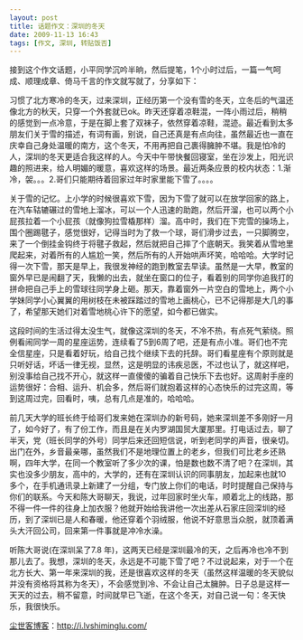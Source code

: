 ```yaml
---
layout: post
title: 话题作文：深圳的冬天
date: 2009-11-13 16:43
tags: [作文, 深圳, 转贴饭否]
---
```

接到这个作文话题，小平同学沉吟半晌，然后提笔，1个小时过后，一篇一气呵成、顺理成章、倚马千言的作文就写就了，分享如下：

习惯了北方寒冷的冬天，过来深圳，正经历第一个没有雪的冬天，立冬后的气温还像北方的秋天，只穿一个外套就已ok。昨天还穿着凉鞋混，一阵小雨过后，稍稍的感觉到一点冷意，于是在脚上套了双袜子，依然穿着凉鞋，混迹。最近看到太多朋友们关于雪的描述，有词有画，别说，自己还真是有点向往，虽然最近也一直在庆幸自己身处温暖的南方，这个冬天，不用再把自己裹得臃肿不堪。我是怕冷的人，深圳的冬天更适合我这样的人。今天中午带快餐回寝室，坐在沙发上，阳光识趣的照进来，给人明媚的暖意，喜欢这样的场景。最近两条应景的校内状态：1.渐冷，袈。。。2.哥们只能期待着回家过年时家里能下雪了。。。。

关于雪的记忆。上小学的时候很喜欢下雪，因为下雪了就可以在放学回家的路上，在汽车轱辘碾过的雪地上溜冰，可以一个人迅速的助跑，然后开溜，也可以两个小屁孩拉着一个小屁孩（就像狗拉雪橇那样）溜。高中时，我们在下完雪的操场上，围个圈踢毽子，感觉很好，记得当时为了救一个球，哥们滑步过去，一只脚腾空，来了一个倒挂金钩终于将毽子救起，然后就把自己摔了个底朝天。我笑着从雪地里爬起来，对着所有的人尴尬一笑，然后所有的人开始哄声坏笑，哈哈哈。大学时记得一次下雪，那天是早上，我很发神经的跑到教室去早读。虽然是一大早，教室的窗外早已是闹翻了天，我懒的出去，就坐在窗口的位子，看着别的同学你追我打的拼命把自己手上的雪球往同学身上砸。那天，靠着窗外一片空白的雪地上，两个小学妹同学小心翼翼的用树枝在未被踩踏过的雪地上画桃心，已不记得那是大几的事了，希望那天她们对着雪地桃心许下的愿望，如今都已做实。

这段时间的生活过得太没生气，就像这深圳的冬天，不冷不热，有点死气萦绕。照例看闹同学一周的星座运势，连续看了5到6周了吧，还是有点小准。哥们也不完全信星座，只是看着好玩，给自己找个继续下去的托辞。哥们看星座有个原则就是只听好话，坏话一律无视，显然，这是明显的讳疾忌医，不过也认了，就这样吧，别没事给自己找不开心，就这样一直傻傻的骗着自己快乐下去也好。这周射手座的运势很好：合相、运升、机会多，然后哥们就抱着这样的心态快乐的过完这周，等到这周过完，回看时，咦，总有几点是准的，哈哈哈。

前几天大学的班长终于给哥们发来她在深圳办的新号码，她来深圳差不多刚好一月了，如今好了，有了份工作，而且是在关内罗湖国贸大厦那里。打电话过去，聊了半天，党（班长同学的外号）同学后来还回短信说，听到老同学的声音，很亲切。出门在外，乡音最亲哪，虽然我们不是地理位置上的老乡，但我们可比老乡还熟啊，四年大学，在同一个教室听了多少次的课，怕是数也数不清了吧？在深圳，其实也没多少朋友，高中的，大学的，还有在深圳认识的同事朋友，加起来也就10多个，在手机通讯录上新建了一分组，专门放上你们的电话，时时提醒自己保持与你们的联系。今天和陈大哥聊天，我说，过年回家时坐火车，顺着北上的线路，那不得一件一件的往身上加衣服？他就开始给我讲他一次出差从石家庄回深圳的经历，到了深圳已是人和春暖，他还穿着个羽绒服，他说不好意思当众脱，就顶着满头大汗回公司，回来第一件事就是冲冷水澡。

听陈大哥说(在深圳呆了7.8 年)，这两天已经是深圳最冷的天，之后再冷也冷不到那儿去了。我想，深圳的冬天，永远是不可能下雪了吧？不过说起来，对于一个在北方长大、第一年来深圳的我，还是很喜欢这样的冬天（虽然这样温暖的冬天貌似并没有资格将其称为冬天），不会感觉到冷、不会让自己太臃肿。日子总是这样一天天的过去，稍不留意，时间就早已飞逝，在这个冬天，对自己说一句：冬天快乐，我很快乐。

<a href="http://i.lvshiminglu.com/">尘世客博客</a>：<a href="http://i.lvshiminglu.com/">http://i.lvshiminglu.com/</a>


